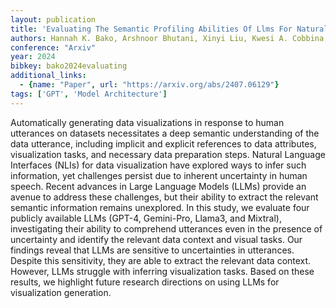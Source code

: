 ```yaml
---
layout: publication
title: 'Evaluating The Semantic Profiling Abilities Of Llms For Natural Language Utterances In Data Visualization'
authors: Hannah K. Bako, Arshnoor Bhutani, Xinyi Liu, Kwesi A. Cobbina, Zhicheng Liu
conference: "Arxiv"
year: 2024
bibkey: bako2024evaluating
additional_links:
  - {name: "Paper", url: "https://arxiv.org/abs/2407.06129"}
tags: ['GPT', 'Model Architecture']
---
```

Automatically generating data visualizations in response to human utterances
on datasets necessitates a deep semantic understanding of the data utterance,
including implicit and explicit references to data attributes, visualization
tasks, and necessary data preparation steps. Natural Language Interfaces (NLIs)
for data visualization have explored ways to infer such information, yet
challenges persist due to inherent uncertainty in human speech. Recent advances
in Large Language Models (LLMs) provide an avenue to address these challenges,
but their ability to extract the relevant semantic information remains
unexplored. In this study, we evaluate four publicly available LLMs (GPT-4,
Gemini-Pro, Llama3, and Mixtral), investigating their ability to comprehend
utterances even in the presence of uncertainty and identify the relevant data
context and visual tasks. Our findings reveal that LLMs are sensitive to
uncertainties in utterances. Despite this sensitivity, they are able to extract
the relevant data context. However, LLMs struggle with inferring visualization
tasks. Based on these results, we highlight future research directions on using
LLMs for visualization generation.
